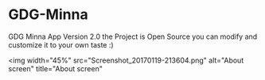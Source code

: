 # GDG-Minna
GDG Minna App Version 2.0 the Project is Open Source you can modify and customize it to your own taste :) 

<img width="45%" src="Screenshot_20170119-213604.png" alt="About screen" title="About screen"</img>
